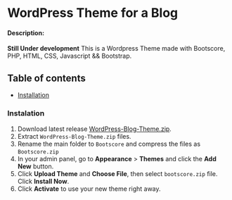 ﻿# WordPress Theme for a Blog
#### Description:
**Still Under development**
This is a Wordpress Theme made with Bootscore, PHP, HTML, CSS, Javascript && Bootstrap.


## Table of contents
- [Installation](#installation)

### Instalation
1. Download latest release [WordPress-Blog-Theme.zip](https://github.com/HundredSongs/WordPress-Blog-Theme/archive/refs/heads/main.zip).
2. Extract `WordPress-Blog-Theme.zip` files.
3. Rename the main folder to `Bootscore` and compress the files as `Bootscore.zip`
4. In your admin panel, go to **Appearance** > **Themes** and click the **Add New** button.
5. Click **Upload Theme** and **Choose File**, then select `bootscore.zip` file. Click **Install Now**.
6. Click **Activate** to use your new theme right away.

